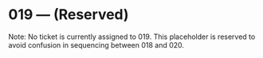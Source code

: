 # 019 — (Reserved)

Note: No ticket is currently assigned to 019. This placeholder is reserved to avoid confusion in sequencing between 018 and 020.

